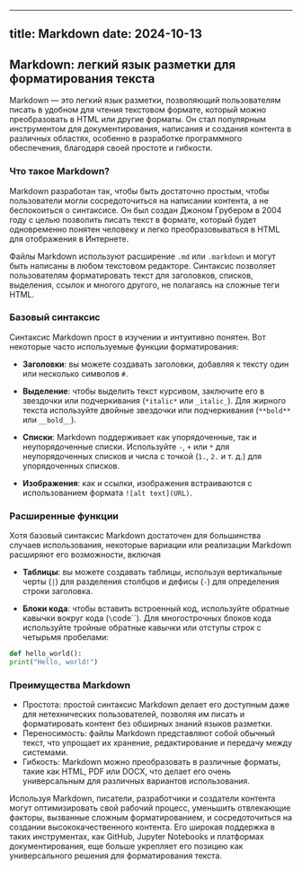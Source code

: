 
---
title: Markdown
date: 2024-10-13
---

## Markdown: легкий язык разметки для форматирования текста

Markdown — это легкий язык разметки, позволяющий пользователям писать в удобном для чтения текстовом формате, который можно преобразовать в HTML или другие форматы. Он стал популярным инструментом для документирования, написания и создания контента в различных областях, особенно в разработке программного обеспечения, благодаря своей простоте и гибкости.

### Что такое Markdown?

Markdown разработан так, чтобы быть достаточно простым, чтобы пользователи могли сосредоточиться на написании контента, а не беспокоиться о синтаксисе. Он был создан Джоном Грубером в 2004 году с целью позволить писать текст в формате, который будет одновременно понятен человеку и легко преобразовываться в HTML для отображения в Интернете.

Файлы Markdown используют расширение `.md` или `.markdown` и могут быть написаны в любом текстовом редакторе. Синтаксис позволяет пользователям форматировать текст для заголовков, списков, выделения, ссылок и многого другого, не полагаясь на сложные теги HTML.

### Базовый синтаксис

Синтаксис Markdown прост в изучении и интуитивно понятен. Вот некоторые часто используемые функции форматирования:

- **Заголовки**: вы можете создавать заголовки, добавляя к тексту один или несколько символов `#`.

- **Выделение**: чтобы выделить текст курсивом, заключите его в звездочки или подчеркивания (`*italic*` или `_italic_`).
Для жирного текста используйте двойные звездочки или подчеркивания (`**bold**` или `__bold__`).

- **Списки**: Markdown поддерживает как упорядоченные, так и неупорядоченные списки. Используйте `-`, `+` или `*` для неупорядоченных списков и числа с точкой (`1.`, `2.` и т. д.)
для упорядоченных списков.

- **Изображения**: как и ссылки, изображения встраиваются с использованием формата `![alt text](URL)`.

### Расширенные функции

Хотя базовый синтаксис Markdown достаточен для большинства случаев использования, некоторые вариации или реализации Markdown расширяют его возможности, включая

- **Таблицы**: вы можете создавать таблицы, используя вертикальные черты (`|`) для разделения столбцов и дефисы (`-`) для определения строки заголовка.

- **Блоки кода**: чтобы вставить встроенный код, используйте обратные кавычки вокруг кода (`\`code\``). Для многострочных блоков кода используйте тройные обратные кавычки или отступы строк с четырьмя пробелами:
```python
def hello_world():
print("Hello, world!")
```

### Преимущества Markdown

- Простота: простой синтаксис Markdown делает его доступным даже для нетехнических пользователей, позволяя им писать и форматировать контент без обширных знаний языков разметки.
- Переносимость: файлы Markdown представляют собой обычный текст, что упрощает их хранение, редактирование и передачу между системами.
- Гибкость: Markdown можно преобразовать в различные форматы, такие как HTML, PDF или DOCX, что делает его очень универсальным для различных вариантов использования.

Используя Markdown, писатели, разработчики и создатели контента могут оптимизировать свой рабочий процесс, уменьшить отвлекающие факторы, вызванные сложным форматированием, и сосредоточиться на создании высококачественного контента. Его широкая поддержка в таких инструментах, как GitHub, Jupyter Notebooks и платформах документирования, еще больше укрепляет его позицию как универсального решения для форматирования текста.